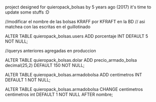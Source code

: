project designed for quieropack_bolsas by 5 years ago (2017)
it's time to update some stuffs :D


//modificar el nombre de las bolsas KRAFF por KFRAFT en la BD
// asi matchea con las escritas en el guillotinado


ALTER TABLE quieropack_bolsas.users ADD porcentaje INT DEFAULT 5 NOT NULL;


//querys anteriores agregadas en produccion

ALTER TABLE quieropack_bolsas.dolar ADD precio_armado_bolsa decimal(25,2) DEFAULT 150 NOT NULL;


ALTER TABLE quieropack_bolsas.armadobolsa ADD centimetros INT DEFAULT 1 NOT NULL;

ALTER TABLE quieropack_bolsas.armadobolsa CHANGE centimetros centimetros int DEFAULT 1 NOT NULL AFTER nombre;
